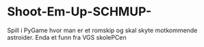 # Shoot-Em-Up-SCHMUP-
Spill i PyGame hvor man er et romskip og skal skyte motkommende astroider. Enda et funn fra VGS skolePCen
